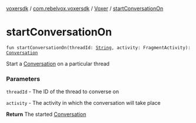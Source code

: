 [voxersdk](../../index.md) / [com.rebelvox.voxersdk](../index.md) / [Voxer](index.md) / [startConversationOn](./start-conversation-on.md)

# startConversationOn

`fun startConversationOn(threadId: `[`String`](https://kotlinlang.org/api/latest/jvm/stdlib/kotlin/-string/index.html)`, activity: FragmentActivity): `[`Conversation`](../../com.rebelvox.voxersdk.conversation/-conversation/index.md)

Start a [Conversation](../../com.rebelvox.voxersdk.conversation/-conversation/index.md) on a particular thread

### Parameters

`threadId` - The ID of the thread to converse on

`activity` - The activity in which the conversation will take place

**Return**
The started [Conversation](../../com.rebelvox.voxersdk.conversation/-conversation/index.md)

